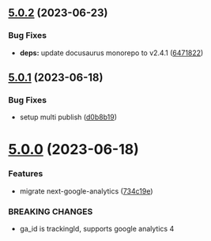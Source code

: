 ## [5.0.2](https://github.com/eisberg-labs/next-google-analytics/compare/5.0.1...5.0.2) (2023-06-23)


### Bug Fixes

* **deps:** update docusaurus monorepo to v2.4.1 ([6471822](https://github.com/eisberg-labs/next-google-analytics/commit/647182217851261384bf10370246fb52c1907f60))



## [5.0.1](https://github.com/eisberg-labs/next-google-analytics/compare/5.0.0...5.0.1) (2023-06-18)


### Bug Fixes

* setup multi publish ([d0b8b19](https://github.com/eisberg-labs/next-google-analytics/commit/d0b8b195269cb3941047c48a664cc6940f4f8185))



# [5.0.0](https://github.com/eisberg-labs/next-google-analytics/compare/734c19e262a7cdd4f0cae382819cf71a23e16979...5.0.0) (2023-06-18)


### Features

* migrate next-google-analytics ([734c19e](https://github.com/eisberg-labs/next-google-analytics/commit/734c19e262a7cdd4f0cae382819cf71a23e16979))


### BREAKING CHANGES

* ga_id is trackingId, supports google analytics 4



